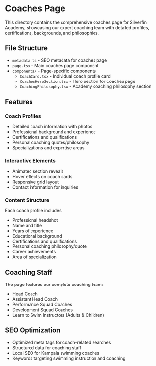 # Coaches Page

This directory contains the comprehensive coaches page for Silverfin Academy, showcasing our expert coaching team with detailed profiles, certifications, backgrounds, and philosophies.

## File Structure

- `metadata.ts` - SEO metadata for coaches page
- `page.tsx` - Main coaches page component
- `components/` - Page-specific components
  - `CoachCard.tsx` - Individual coach profile card
  - `CoachesHeroSection.tsx` - Hero section for coaches page
  - `CoachingPhilosophy.tsx` - Academy coaching philosophy section

## Features

### Coach Profiles
- Detailed coach information with photos
- Professional background and experience
- Certifications and qualifications
- Personal coaching quotes/philosophy
- Specializations and expertise areas

### Interactive Elements
- Animated section reveals
- Hover effects on coach cards
- Responsive grid layout
- Contact information for inquiries

### Content Structure
Each coach profile includes:
- Professional headshot
- Name and title
- Years of experience
- Educational background
- Certifications and qualifications
- Personal coaching philosophy/quote
- Career achievements
- Area of specialization

## Coaching Staff

The page features our complete coaching team:
- Head Coach
- Assistant Head Coach
- Performance Squad Coaches
- Development Squad Coaches
- Learn to Swim Instructors (Adults & Children)

## SEO Optimization

- Optimized meta tags for coach-related searches
- Structured data for coaching staff
- Local SEO for Kampala swimming coaches
- Keywords targeting swimming instruction and coaching

